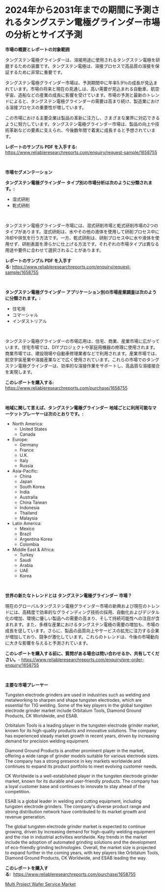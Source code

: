 <p><h1>2024年から2031年までの期間に予測されるタングステン電極グラインダー市場の分析とサイズ予測</h1></p><p><strong>市場の概要とレポートの対象範囲</strong></p>
<p><p>タングステン電極グラインダーは、溶接用途に使用されるタングステン電極を研磨するための装置です。タングステン電極は、溶接プロセスで高品質の溶接を保証するために非常に重要です。</p><p>タングステン電極グラインダー市場は、予測期間中に年率5.9％の成長が見込まれています。市場の将来と現在の見通しは、高い需要が見込まれる自動車、航空宇宙、造船などの産業の成長に影響を受けています。市場の予測と最新のトレンドによると、タングステン電極グラインダーの需要は高まり続け、製造業における溶接プロセスの重要性が増しています。</p><p>この市場における主要企業は製品の革新に注力し、さまざまな業界に対応できるように努力しています。タングステン電極グラインダー市場は、製品の向上や技術革新などの要素に支えられ、今後数年間で着実に成長すると予想されています。</p></p>
<p><strong>レポートのサンプル PDF を入手する:</strong> <a href="https://www.reliableresearchreports.com/enquiry/request-sample/1658755">https://www.reliableresearchreports.com/enquiry/request-sample/1658755</a></p>
<p>&nbsp;</p>
<p><strong>市場セグメンテーション</strong></p>
<p><strong>タングステン電極グラインダー タイプ別の市場分析は次のように分類されます。:</strong></p>
<p><ul><li>湿式研削</li><li>乾式研削</li></ul></p>
<p>&nbsp;</p>
<p><p>タングステン電極グラインダー市場には、湿式研削市場と乾式研削市場の2つのタイプがあります。湿式研削は、水やその他の液体を使用して研削プロセス中に冷却や排気を行う方法です。一方、乾式研削は、研削プロセス中に水や液体を使用せず、研削表面を滑らかに仕上げる方法です。それぞれの市場タイプは異なる用途や要件に合わせて選択されることがあります。</p></p>
<p><strong>レポートのサンプル PDF を入手する:</strong>&nbsp;<a href="https://www.reliableresearchreports.com/enquiry/request-sample/1658755">https://www.reliableresearchreports.com/enquiry/request-sample/1658755</a></p>
<p>&nbsp;</p>
<p><strong> タングステン電極グラインダー アプリケーション別の市場産業調査は次のように分類されます。:</strong></p>
<p><ul><li>住宅用</li><li>コマーシャル</li><li>インダストリアル</li></ul></p>
<p>&nbsp;</p>
<p><p>タングステン電極グラインダーの市場応用は、住宅、商業、産業市場に広がっています。住宅市場では、DIYプロジェクトや家庭用機器の修理に使用されます。商業市場では、建設現場や自動車修理業者などで利用されます。産業市場では、航空宇宙産業や溶接産業などで広く使用されています。これらの市場でのタングステン電極グラインダーは、効率的な溶接作業をサポートし、高品質な溶接接合を実現します。</p></p>
<p><strong>このレポートを購入する:</strong>&nbsp; <a href="https://www.reliableresearchreports.com/purchase/1658755">https://www.reliableresearchreports.com/purchase/1658755</a></p>
<p>&nbsp;</p>
<p><strong>地域に関して言えば、タングステン電極グラインダー 地域ごとに利用可能なマーケットプレーヤーは次のとおりです。:</strong></p>
<p><ul>
    <li>
        North America:
        <ul>
            <li>United States</li>
            <li>Canada</li>
        </ul>
    </li>
    <li>
        Europe:
        <ul>
            <li>Germany</li>
            <li>France</li>
            <li>U.K.</li>
            <li>Italy</li>
            <li>Russia</li>
        </ul>
    </li>
    <li>
        Asia-Pacific:
        <ul>
            <li>China</li>
            <li>Japan</li>
            <li>South Korea</li>
            <li>India</li>
            <li>Australia</li>
            <li>China Taiwan</li>
            <li>Indonesia</li>
            <li>Thailand</li>
            <li>Malaysia</li>
        </ul>
    </li>
    <li>
        Latin America:
        <ul>
            <li>Mexico</li>
            <li>Brazil</li>
            <li>Argentina Korea</li>
            <li>Colombia</li>
        </ul>
    </li>
    <li>
        Middle East & Africa:
        <ul>
            <li>Turkey</li>
            <li>Saudi</li>
            <li>Arabia</li>
            <li>UAE</li>
            <li>Korea</li>
        </ul>
    </li>
    </ul></p>
<p>&nbsp;</p>
<p><strong>世界の新たなトレンドとは タングステン電極グラインダー 市場？</strong></p>
<p><p>現在のグローバルタングステン電極グラインダー市場の新興および現在のトレンドには、高精度で効率的なグラインディング技術の採用、自動化およびデジタル化の増加、環境に優しい製品への需要の高まり、そして持続可能性への注目が含まれます。また、多様な産業におけるタングステン電極の需要の増加も、市場の成長を促しています。さらに、製品の品質向上やサービスの拡充に注力する企業が増加しており、競争が激化しています。これらのトレンドは、今後の市場動向に大きな影響を与えると予測されています。</p></p>
<p><strong>このレポートを購入する前に、質問がある場合は問い合わせるか、共有してください。</strong>- <a href="https://www.reliableresearchreports.com/enquiry/pre-order-enquiry/1658755">https://www.reliableresearchreports.com/enquiry/pre-order-enquiry/1658755</a></p>
<p>&nbsp;</p>
<p><strong>主要な市場プレーヤー</strong></p>
<p><p>Tungsten electrode grinders are used in industries such as welding and metalworking to sharpen and shape tungsten electrodes, which are essential for TIG welding. Some of the key players in the global tungsten electrode grinder market include Orbitalum Tools, Diamond Ground Products, CK Worldwide, and ESAB.</p><p>Orbitalum Tools is a leading player in the tungsten electrode grinder market, known for its high-quality products and innovative solutions. The company has experienced steady market growth in recent years, driven by increasing demand for precision welding equipment.</p><p>Diamond Ground Products is another prominent player in the market, offering a wide range of grinder models suitable for various electrode sizes. The company has a strong presence in key markets worldwide and continues to expand its product portfolio to meet evolving customer needs.</p><p>CK Worldwide is a well-established player in the tungsten electrode grinder market, known for its durable and user-friendly products. The company has a loyal customer base and continues to innovate to stay ahead of the competition.</p><p>ESAB is a global leader in welding and cutting equipment, including tungsten electrode grinders. The company's diverse product range and strong distribution network have contributed to its market growth and revenue generation.</p><p>The global tungsten electrode grinder market is expected to continue growing, driven by increasing demand for high-quality welding equipment and the rise in industrial activities worldwide. Key trends in the market include the adoption of automated grinding solutions and the development of eco-friendly grinding technologies. Overall, the market size is projected to expand further in the coming years, with key players like Orbitalum Tools, Diamond Ground Products, CK Worldwide, and ESAB leading the way.</p></p>
<p><strong>このレポートを購入する:</strong>&nbsp;&nbsp;<a href="https://www.reliableresearchreports.com/purchase/1658755">https://www.reliableresearchreports.com/purchase/1658755</a></p>
<p><p><a href="https://github.com/YashRP12/Market-Research-Report-List-3/blob/main/multi-project-wafer-service-market.md">Multi Project Wafer Service Market</a></p></p>
